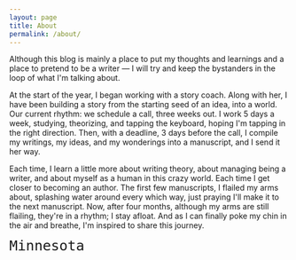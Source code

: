 ```yaml
---
layout: page
title: About
permalink: /about/
---
```


Although this blog is mainly a place to put my thoughts and learnings and a place to pretend to be a writer — I will try and keep the bystanders in the loop of what I'm talking about.

At the start of the year, I began working with a story coach. Along with her, I have been building a story from the starting seed of an idea, into a world. Our current rhythm: we schedule a call, three weeks out. I work 5 days a week, studying, theorizing, and tapping the keyboard, hoping I'm tapping in the right direction. Then, with a deadline, 3 days before the call, I compile my writings, my ideas, and my wonderings into a manuscript, and I send it her way. 

Each time, I learn a little more about writing theory, about managing being a writer, and about myself as a human in this crazy world. Each time I get closer to becoming an author. The first few manuscripts, I flailed my arms about, splashing water around every which way, just praying I'll make it to the next manuscript. Now, after four months, although my arms are still flailing, they're in a rhythm; I stay afloat. And as I can finally poke my chin in the air and breathe, I'm inspired to share this journey.

<span style="font-family: monospace; font-size: 25px"> Minnesota </span>
